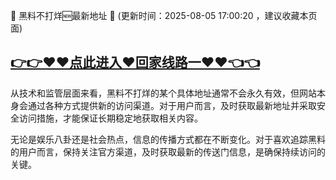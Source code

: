 📣 黑料不打烊🆕最新地址 👋 (更新时间：2025-08-05 17:00:20 ，建议收藏本页面)

## [👉👉♥♥点此进入♥回家线路一♥♥👈👈](https://444.run)


从技术和监管层面来看，黑料不打烊的某个具体地址通常不会永久有效，但网站本身会通过各种方式提供新的访问渠道。对于用户而言，及时获取最新地址并采取安全访问措施，才能保证长期稳定地获取相关内容。

无论是娱乐八卦还是社会热点，信息的传播方式都在不断变化。对于喜欢追踪黑料的用户而言，保持关注官方渠道，及时获取最新的传送门信息，是确保持续访问的关键。
